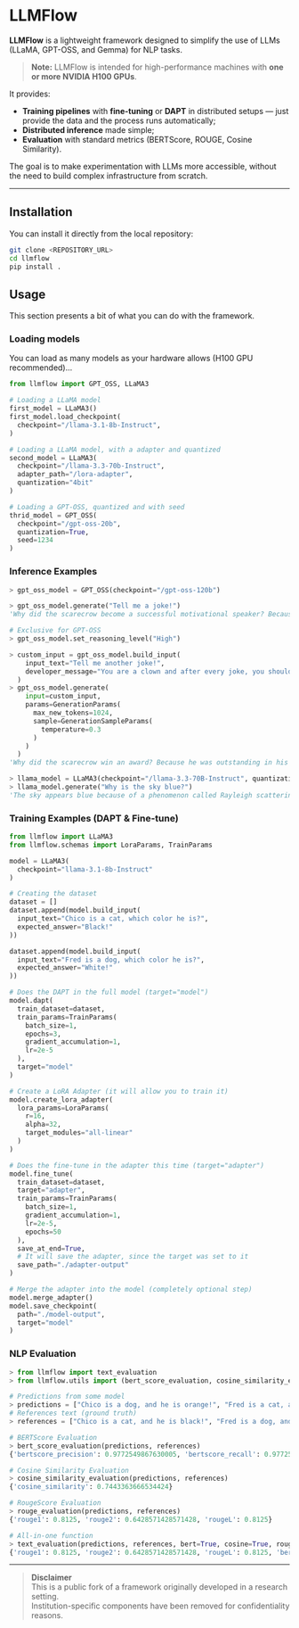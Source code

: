 # LLMFlow

**LLMFlow** is a lightweight framework designed to simplify the use of LLMs (LLaMA, GPT-OSS, and Gemma) for NLP tasks.

> **Note:** LLMFlow is intended for high-performance machines with **one or more NVIDIA H100 GPUs**.

It provides:

- **Training pipelines** with **fine-tuning** or **DAPT** in distributed setups — just provide the data and the process runs automatically;
- **Distributed inference** made simple;
- **Evaluation** with standard metrics (BERTScore, ROUGE, Cosine Similarity).

The goal is to make experimentation with LLMs more accessible, without the need to build complex infrastructure from scratch.

---

## Installation

You can install it directly from the local repository:

```bash
git clone <REPOSITORY_URL>
cd llmflow
pip install .
```

## Usage

This section presents a bit of what you can do with the framework.

### Loading models

You can load as many models as your hardware allows (H100 GPU recommended)...

```python
from llmflow import GPT_OSS, LLaMA3

# Loading a LLaMA model
first_model = LLaMA3()
first_model.load_checkpoint(
  checkpoint="/llama-3.1-8b-Instruct",
)

# Loading a LLaMA model, with a adapter and quantized
second_model = LLaMA3(
  checkpoint="/llama-3.3-70b-Instruct",
  adapter_path="/lora-adapter",
  quantization="4bit"
)

# Loading a GPT-OSS, quantized and with seed
thrid_model = GPT_OSS(
  checkpoint="/gpt-oss-20b",
  quantization=True,
  seed=1234
)
```

### Inference Examples

```python
> gpt_oss_model = GPT_OSS(checkpoint="/gpt-oss-120b")

> gpt_oss_model.generate("Tell me a joke!")
'Why did the scarecrow become a successful motivational speaker? Because he was outstanding **in** his field! 🌾😄'

# Exclusive for GPT-OSS
> gpt_oss_model.set_reasoning_level("High")

> custom_input = gpt_oss_model.build_input(
    input_text="Tell me another joke!",
    developer_message="You are a clown and after every joke, you should say 'HONK HONK'"
  )
> gpt_oss_model.generate(
    input=custom_input,
    params=GenerationParams(
      max_new_tokens=1024,
      sample=GenerationSampleParams(
        temperature=0.3
      )
    )
  )
'Why did the scarecrow win an award? Because he was outstanding in his field!  \n\nHONK HONK'

> llama_model = LLaMA3(checkpoint="/llama-3.3-70B-Instruct", quantization="4bit")
> llama_model.generate("Why is the sky blue?")
'The sky appears blue because of a phenomenon called Rayleigh scattering, which is the scattering of light'
```

### Training Examples (DAPT & Fine-tune)

```python
from llmflow import LLaMA3
from llmflow.schemas import LoraParams, TrainParams

model = LLaMA3(
  checkpoint="llama-3.1-8b-Instruct"
)

# Creating the dataset
dataset = []
dataset.append(model.build_input(
  input_text="Chico is a cat, which color he is?",
  expected_answer="Black!"
))

dataset.append(model.build_input(
  input_text="Fred is a dog, which color he is?",
  expected_answer="White!"
))

# Does the DAPT in the full model (target="model")
model.dapt(
  train_dataset=dataset,
  train_params=TrainParams(
    batch_size=1,
    epochs=3,
    gradient_accumulation=1,
    lr=2e-5
  ),
  target="model"
)

# Create a LoRA Adapter (it will allow you to train it)
model.create_lora_adapter(
  lora_params=LoraParams(
    r=16,
    alpha=32,
    target_modules="all-linear"
  )
)

# Does the fine-tune in the adapter this time (target="adapter")
model.fine_tune(
  train_dataset=dataset,
  target="adapter",
  train_params=TrainParams(
    batch_size=1,
    gradient_accumulation=1,
    lr=2e-5,
    epochs=50
  ),
  save_at_end=True,
  # It will save the adapter, since the target was set to it
  save_path="./adapter-output"
)

# Merge the adapter into the model (completely optional step)
model.merge_adapter()
model.save_checkpoint(
  path="./model-output",
  target="model"
)
```

### NLP Evaluation

```python
> from llmflow import text_evaluation
> from llmflow.utils import (bert_score_evaluation, cosine_similarity_evaluation, rouge_evaluation)

# Predictions from some model
> predictions = ["Chico is a dog, and he is orange!", "Fred is a cat, and he is white!"]
# References text (ground truth)
> references = ["Chico is a cat, and he is black!", "Fred is a dog, and he is white!"]

# BERTScore Evaluation
> bert_score_evaluation(predictions, references)
{'bertscore_precision': 0.9772549867630005, 'bertscore_recall': 0.9772549867630005, 'bertscore_f1': 0.9772549867630005}

# Cosine Similarity Evaluation
> cosine_similarity_evaluation(predictions, references)
{'cosine_similarity': 0.7443363666534424}

# RougeScore Evaluation
> rouge_evaluation(predictions, references)
{'rouge1': 0.8125, 'rouge2': 0.6428571428571428, 'rougeL': 0.8125}

# All-in-one function
> text_evaluation(predictions, references, bert=True, cosine=True, rouge=True)
{'rouge1': 0.8125, 'rouge2': 0.6428571428571428, 'rougeL': 0.8125, 'bertscore_precision': 0.9772549867630005, 'bertscore_recall': 0.9772549867630005, 'bertscore_f1': 0.9772549867630005, 'cosine_similarity': 0.7443363666534424}
```

---

> **Disclaimer**  
> This is a public fork of a framework originally developed in a research setting.  
> Institution-specific components have been removed for confidentiality reasons.
